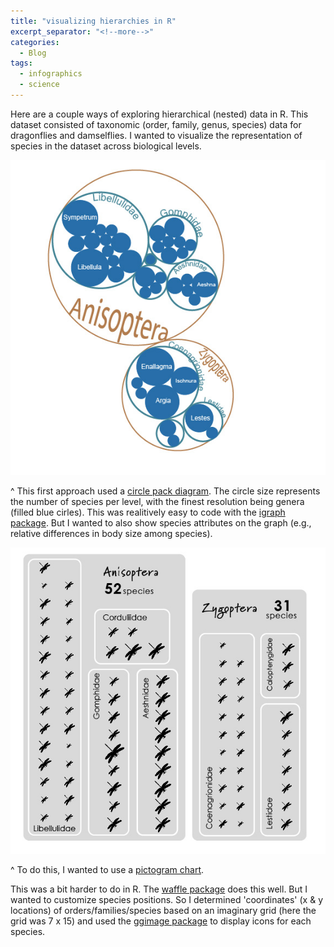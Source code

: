 ```yaml
---
title: "visualizing hierarchies in R"
excerpt_separator: "<!--more-->"
categories:
  - Blog
tags:
  - infographics
  - science
---
```


Here are a couple ways of exploring hierarchical (nested) data in R. This dataset consisted of taxonomic (order, family, genus, species) data for dragonflies and damselflies. I wanted to visualize the representation of species in the dataset across biological levels.

<p align="center">
<img src="/assets/infographics/taxonomy_circlepack.jpg" alt="circlepack"/>
</p>

^ This first approach used a [circle pack diagram](https://www.r-graph-gallery.com/circle-packing.html). The circle size represents the number of species per level, with the finest resolution being genera (filled blue cirles). This was realitively easy to code with the [igraph package](https://github.com/igraph/rigraph). But I wanted to also show species attributes on the graph (e.g., relative differences in body size among species).

<p align="center">
<img src="/assets/infographics/taxonomySum.jpg" alt="pictograph"/>
</p>

^ To do this, I wanted to use a [pictogram chart](https://dataforvisualization.com/charts/pictogram-chart/https://dataforvisualization.com/charts/pictogram-chart/).  

This was a bit harder to do in R. The [waffle package](https://github.com/hrbrmstr/waffle) does this well. But I wanted to customize species positions. So I determined 'coordinates' (x & y locations) of orders/families/species based on an imaginary grid (here the grid was 7 x 15) and used the [ggimage package](https://github.com/GuangchuangYu/ggimage) to display icons for each species. 

